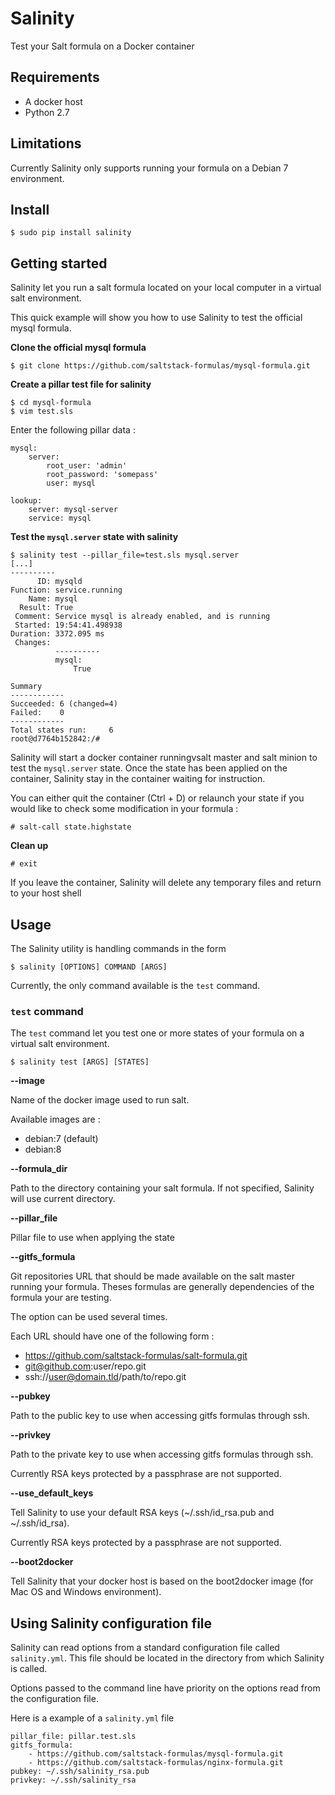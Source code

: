 # Salinity

Test your Salt formula on a Docker container

## Requirements

- A docker host
- Python 2.7

## Limitations

Currently Salinity only supports running your formula on a Debian 7 environment.

## Install

    $ sudo pip install salinity

## Getting started

Salinity let you run a salt formula located on your local computer in a virtual salt environment.

This quick example will show you how to use Salinity to test the official mysql formula.

**Clone the official mysql formula**

    $ git clone https://github.com/saltstack-formulas/mysql-formula.git

**Create a pillar test file for salinity**

    $ cd mysql-formula
    $ vim test.sls

Enter the following pillar data :

    mysql:
        server:
            root_user: 'admin'
            root_password: 'somepass'
            user: mysql

    lookup:
        server: mysql-server
        service: mysql

**Test the `mysql.server` state with salinity**

    $ salinity test --pillar_file=test.sls mysql.server
    [...]
    ----------
          ID: mysqld
    Function: service.running
        Name: mysql
      Result: True
     Comment: Service mysql is already enabled, and is running
     Started: 19:54:41.498938
    Duration: 3372.095 ms
     Changes:
              ----------
              mysql:
                  True

    Summary
    ------------
    Succeeded: 6 (changed=4)
    Failed:    0
    ------------
    Total states run:     6
    root@d7764b152842:/#

Salinity will start a docker container runningvsalt master and salt minion to test the `mysql.server` state.
Once the state has been applied on the container, Salinity stay in the container waiting for instruction.

You can either quit the container (Ctrl + D) or relaunch your state if you would like to check some modification in your formula :

    # salt-call state.highstate

**Clean up**

    # exit

If you leave the container, Salinity will delete any temporary files and return to your host shell

## Usage

The Salinity utility is handling commands in the form

    $ salinity [OPTIONS] COMMAND [ARGS]

Currently, the only command available is the `test` command.

### `test` command

The `test` command let you test one or more states of your formula on a virtual salt environment.

    $ salinity test [ARGS] [STATES]

**--image**

Name of the docker image used to run salt.

Available images are :
* debian:7 (default)
* debian:8

**--formula_dir**

Path to the directory containing your salt formula. If not specified, Salinity will use current directory.

**--pillar_file**

Pillar file to use when applying the state

**--gitfs_formula**

Git repositories URL that should be made available on the salt master running your formula. Theses formulas are generally dependencies of the formula your are testing.

The option can be used several times.

Each URL should have one of the following form :
* https://github.com/saltstack-formulas/salt-formula.git
* git@github.com:user/repo.git
* ssh://user@domain.tld/path/to/repo.git

**--pubkey**

Path to the public key to use when accessing gitfs formulas through ssh.

**--privkey**

Path to the private key to use when accessing gitfs formulas through ssh.

Currently RSA keys protected by a passphrase are not supported.

**--use_default_keys**

Tell Salinity to use your default RSA keys (~/.ssh/id_rsa.pub and ~/.ssh/id_rsa).

Currently RSA keys protected by a passphrase are not supported.

**--boot2docker**

Tell Salinity that your docker host is based on the boot2docker image (for Mac OS and Windows environment).

## Using Salinity configuration file

Salinity can read options from a standard configuration file called `salinity.yml`. This file should be located in the directory from which Salinity is called.

Options passed to the command line have priority on the options read from the configuration file.

Here is a example of a `salinity.yml` file

    pillar_file: pillar.test.sls
    gitfs_formula:
        - https://github.com/saltstack-formulas/mysql-formula.git
        - https://github.com/saltstack-formulas/nginx-formula.git
    pubkey: ~/.ssh/salinity_rsa.pub
    privkey: ~/.ssh/salinity_rsa
